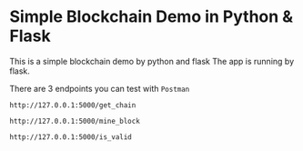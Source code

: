 # Simple Blockchain Demo in Python & Flask

This is a simple blockchain demo by python and flask
The app is running by flask.

There are 3 endpoints you can test with `Postman`
```
http://127.0.0.1:5000/get_chain
```
```
http://127.0.0.1:5000/mine_block
```
```
http://127.0.0.1:5000/is_valid
```